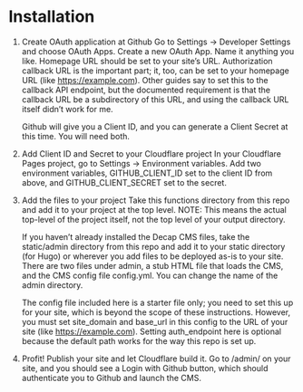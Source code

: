 # Installation

1. Create OAuth application at Github
    Go to Settings -> Developer Settings and choose OAuth Apps. Create a new OAuth App. Name it anything you like. Homepage URL should be set to your site’s URL. Authorization callback URL is the important part; it, too, can be set to your homepage URL (like <https://example.com>). Other guides say to set this to the callback API endpoint, but the documented requirement is that the callback URL be a subdirectory of this URL, and using the callback URL itself didn’t work for me.

    Github will give you a Client ID, and you can generate a Client Secret at this time. You will need both.

2. Add Client ID and Secret to your Cloudflare project
    In your Cloudflare Pages project, go to Settings -> Environment variables. Add two environment variables, GITHUB_CLIENT_ID set to the client ID from above, and GITHUB_CLIENT_SECRET set to the secret.

3. Add the files to your project
    Take this functions directory from this repo and add it to your project at the top level. NOTE: This means the actual top-level of the project itself, not the top level of your output directory. 

    If you haven’t already installed the Decap CMS files, take the static/admin directory from this repo and add it to your static directory (for Hugo) or wherever you add files to be deployed as-is to your site. There are two files under admin, a stub HTML file that loads the CMS, and the CMS config file config.yml. You can change the name of the admin directory.

    The config file included here is a starter file only; you need to set this up for your site, which is beyond the scope of these instructions. However, you must set site_domain and base_url in this config to the URL of your site (like <https://example.com>). Setting auth_endpoint here is optional because the default path works for the way this repo is set up.

4. Profit!
    Publish your site and let Cloudflare build it. Go to /admin/ on your site, and you should see a Login with Github button, which should authenticate you to Github and launch the CMS.
